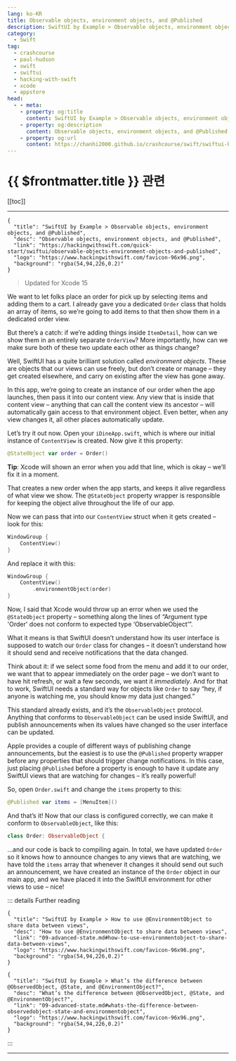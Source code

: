 ```yaml
---
lang: ko-KR
title: Observable objects, environment objects, and @Published
description: SwiftUI by Example > Observable objects, environment objects, and @Published
category:
  - Swift
tag: 
  - crashcourse
  - paul-hudson
  - swift
  - swiftui
  - hacking-with-swift
  - xcode
  - appstore
head:
  - - meta:
    - property: og:title
      content: SwiftUI by Example > Observable objects, environment objects, and @Published
    - property: og:description
      content: Observable objects, environment objects, and @Published
    - property: og:url
      content: https://chanhi2000.github.io/crashcourse/swift/swiftui-by-example/01-building-a-complete-project/observable-objects-environment-objects-and-published.html
---
```


# {{ $frontmatter.title }} 관련

[[toc]]

---

```component VPCard
{
  "title": "SwiftUI by Example > Observable objects, environment objects, and @Published",
  "desc": "Observable objects, environment objects, and @Published",
  "link": "https://hackingwithswift.com/quick-start/swiftui/observable-objects-environment-objects-and-published",
  "logo": "https://www.hackingwithswift.com/favicon-96x96.png",
  "background": "rgba(54,94,226,0.2)"
}
```

> Updated for Xcode 15

<VidStack src="youtube/lxaEAHNmhY4" />

We want to let folks place an order for pick up by selecting items and adding them to a cart. I already gave you a dedicated `Order` class that holds an array of items, so we’re going to add items to that then show them in a dedicated order view.

But there’s a catch: if we’re adding things inside `ItemDetail`, how can we show them in an entirely separate `OrderView`? More importantly, how can we make sure both of these two update each other as things change?

Well, SwiftUI has a quite brilliant solution called _environment objects_. These are objects that our views can use freely, but don’t create or manage – they get created elsewhere, and carry on existing after the view has gone away.

In this app, we’re going to create an instance of our order when the app launches, then pass it into our content view. Any view that is inside that content view – anything that can call the content view its ancestor – will automatically gain access to that environment object. Even better, when any view changes it, all other places automatically update.

Let’s try it out now. Open your <FontIcon icon="fa-brands fa-swift"/>`iDineApp.swift`, which is where our initial instance of `ContentView` is created. Now give it this property:

```swift
@StateObject var order = Order()
```

__Tip__: Xcode will shown an error when you add that line, which is okay – we’ll fix it in a moment.

That creates a new order when the app starts, and keeps it alive regardless of what view we show. The `@StateObject` property wrapper is responsible for keeping the object alive throughout the life of our app.

Now we can pass that into our `ContentView` struct when it gets created – look for this:

```swift
WindowGroup {
    ContentView()
}
```

And replace it with this:

```swift
WindowGroup {
    ContentView()
        .environmentObject(order)
}
```

Now, I said that Xcode would throw up an error when we used the `@StateObject` property – something along the lines of “Argument type 'Order' does not conform to expected type ‘ObservableObject’”.

What it means is that SwiftUI doesn’t understand how its user interface is supposed to watch our `Order` class for changes – it doesn’t understand how it should send and receive notifications that the data changed.

Think about it: if we select some food from the menu and add it to our order, we want that to appear immediately on the order page – we don’t want to have hit refresh, or wait a few seconds, we want it _immediately_. And for that to work, SwiftUI needs a standard way for objects like `Order` to say “hey, if anyone is watching me, you should know my data just changed.”

This standard already exists, and it’s the `ObservableObject` protocol. Anything that conforms to `ObservableObject` can be used inside SwiftUI, and publish announcements when its values have changed so the user interface can be updated.

Apple provides a couple of different ways of publishing change announcements, but the easiest is to use the `@Published` property wrapper before any properties that should trigger change notifications. In this case, just placing `@Published` before a property is enough to have it update any SwiftUI views that are watching for changes – it’s really powerful!

So, open <FontIcon icon="fa-brands fa-swift"/>`Order.swift` and change the `items` property to this:

```swift
@Published var items = [MenuItem]()
```

And that’s it! Now that our class is configured correctly, we can make it conform to `ObservableObject`, like this:

```swift
class Order: ObservableObject {
```

…and our code is back to compiling again. In total, we have updated `Order` so it knows how to announce changes to any views that are watching, we have told the `items` array that whenever it changes it should send out such an announcement, we have created an instance of the `Order` object in our main app, and we have placed it into the SwiftUI environment for other views to use – nice!

::: details Further reading

```component VPCard
{
  "title": "SwiftUI by Example > How to use @EnvironmentObject to share data between views",
  "desc": "How to use @EnvironmentObject to share data between views",
  "link": "09-advanced-state.md#how-to-use-environmentobject-to-share-data-between-views",
  "logo": "https://www.hackingwithswift.com/favicon-96x96.png",
  "background": "rgba(54,94,226,0.2)"
}
```

```component VPCard
{
  "title": "SwiftUI by Example > What’s the difference between @ObservedObject, @State, and @EnvironmentObject?",
  "desc": "What’s the difference between @ObservedObject, @State, and @EnvironmentObject?",
  "link": "09-advanced-state.md#whats-the-difference-between-observedobject-state-and-environmentobject",
  "logo": "https://www.hackingwithswift.com/favicon-96x96.png",
  "background": "rgba(54,94,226,0.2)"
}
```

:::

---

<TagLinks />